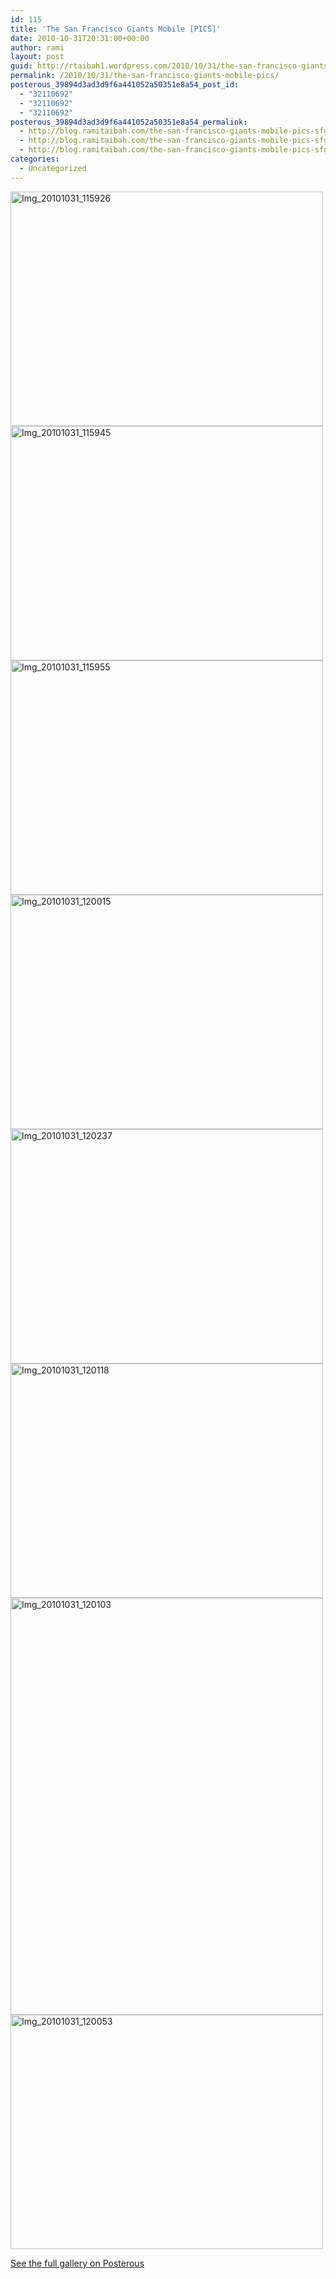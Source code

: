 ```yaml
---
id: 115
title: 'The San Francisco Giants Mobile [PICS]'
date: 2010-10-31T20:31:00+00:00
author: rami
layout: post
guid: http://rtaibah1.wordpress.com/2010/10/31/the-san-francisco-giants-mobile-pics
permalink: /2010/10/31/the-san-francisco-giants-mobile-pics/
posterous_39894d3ad3d9f6a441052a50351e8a54_post_id:
  - "32110692"
  - "32110692"
  - "32110692"
posterous_39894d3ad3d9f6a441052a50351e8a54_permalink:
  - http://blog.ramitaibah.com/the-san-francisco-giants-mobile-pics-sfgiants
  - http://blog.ramitaibah.com/the-san-francisco-giants-mobile-pics-sfgiants
  - http://blog.ramitaibah.com/the-san-francisco-giants-mobile-pics-sfgiants
categories:
  - Uncategorized
---
```

<div class='p_embed p_image_embed'>
  <a href="http://139.59.20.41/wp-content/uploads/2011/12/img_20101031_115926-scaled-1000.jpg"><img alt="Img_20101031_115926" height="375" src="http://139.59.20.41/wp-content/uploads/2011/12/img_20101031_115926-scaled-1000.jpg?w=300" width="500" /></a><br /> <a href="http://139.59.20.41/wp-content/uploads/2011/12/img_20101031_115945-scaled-1000.jpg"><img alt="Img_20101031_115945" height="375" src="http://139.59.20.41/wp-content/uploads/2011/12/img_20101031_115945-scaled-1000.jpg?w=300" width="500" /></a><br /> <a href="http://139.59.20.41/wp-content/uploads/2011/12/img_20101031_115955-scaled-1000.jpg"><img alt="Img_20101031_115955" height="375" src="http://139.59.20.41/wp-content/uploads/2011/12/img_20101031_115955-scaled-1000.jpg?w=300" width="500" /></a><br /> <a href="http://rtaibah1.files.wordpress.com/2010/10/img_20101031_120015-scaled-1000.jpg"><img alt="Img_20101031_120015" height="375" src="http://rtaibah1.files.wordpress.com/2010/10/img_20101031_120015-scaled-1000.jpg?w=300" width="500" /></a><br /> <a href="http://139.59.20.41/wp-content/uploads/2011/12/img_20101031_120237-scaled-1000.jpg"><img alt="Img_20101031_120237" height="375" src="http://139.59.20.41/wp-content/uploads/2011/12/img_20101031_120237-scaled-1000.jpg?w=300" width="500" /></a><br /> <a href="http://139.59.20.41/wp-content/uploads/2011/12/img_20101031_120118-scaled-1000.jpg"><img alt="Img_20101031_120118" height="375" src="http://139.59.20.41/wp-content/uploads/2011/12/img_20101031_120118-scaled-1000.jpg?w=300" width="500" /></a><br /> <a href="http://139.59.20.41/wp-content/uploads/2011/12/img_20101031_120103-scaled-1000.jpg"><img alt="Img_20101031_120103" height="667" src="http://139.59.20.41/wp-content/uploads/2011/12/img_20101031_120103-scaled-1000.jpg?w=225" width="500" /></a><br /> <a href="http://139.59.20.41/wp-content/uploads/2011/12/img_20101031_120053-scaled-1000.jpg"><img alt="Img_20101031_120053" height="375" src="http://139.59.20.41/wp-content/uploads/2011/12/img_20101031_120053-scaled-1000.jpg?w=300" width="500" /></a></p> 
  
  <div class='p_see_full_gallery'>
    <a href="http://blog.ramitaibah.com/the-san-francisco-giants-mobile-pics-sfgiants">See the full gallery on Posterous</a>
  </div>
</div>